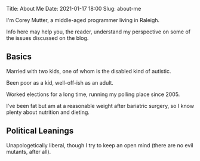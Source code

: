Title: About Me
Date: 2021-01-17 18:00
Slug: about-me

I'm Corey Mutter, a middle-aged programmer living in Raleigh.

Info here may help you, the reader, understand my perspective on
some of the issues discussed on the blog.

## Basics

Married with two kids, one of whom is the disabled kind of autistic.

Been poor as a kid, well-off-ish as an adult.

Worked elections for a long time, running my polling place since 2005.

I've been fat but am at a reasonable weight after bariatric surgery, so I know
plenty about nutrition and dieting.

## Political Leanings
Unapologetically liberal, though I try to keep an open mind (there are no
evil mutants, after all).

